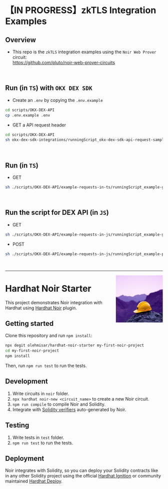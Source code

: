 # 【IN PROGRESS】zkTLS Integration Examples

## Overview

- This repo is the `zkTLS` integration examples using the `Noir Web Prover` circuit:   
  https://github.com/pluto/noir-web-prover-circuits

<br>

## Run (in `TS`) with `OKX DEX SDK`

- Create an `.env` by copying the `.env.example`
```bash
cd scripts/OKX-DEX-API
cp .env.example .env
```

- GET a API request header
```bash
cd scripts/OKX-DEX-API
sh okx-dex-sdk-integrations/runningScript_okx-dex-sdk-api-request-sample.sh
```

<br>

## Run (in `TS`)
- GET
```bash
sh ./scripts/OKX-DEX-API/example-requests-in-ts/runningScript_example-get-request.sh
```

<br>

## Run the script for DEX API (in `JS`)

- GET
```bash
sh ./scripts/OKX-DEX-API/example-requests-in-js/runningScript_example-get-request.sh
```

- POST
```bash
sh ./scripts/OKX-DEX-API/example-requests-in-js/runningScript_example-post-request.sh
```

<br>

<hr>

<img align="right" width="150" height="150" top="100" src="https://raw.githubusercontent.com/olehmisar/hardhat-noir/main/assets/banner.jpg" >

# Hardhat Noir Starter

This project demonstrates Noir integration with Hardhat using [Hardhat Noir](https://github.com/olehmisar/hardhat-noir) plugin.

## Getting started

Clone this repository and run `npm install`:

```sh
npx degit olehmisar/hardhat-noir-starter my-first-noir-project
cd my-first-noir-project
npm install
```

Then, run `npm run test` to run the tests.

## Development

1. Write circuits in `noir` folder.
2. `npx hardhat noir-new <circuit_name>` to create a new Noir circuit.
3. `npm run compile` to compile Noir and Solidity.
4. Integrate with [Solidity verifiers](https://noir-lang.org/docs/how_to/how-to-solidity-verifier) auto-generated by Noir.

## Testing

1. Write tests in `test` folder.
2. `npm run test` to run the tests.

## Deployment

Noir integrates with Solidity, so you can deploy your Solidity contracts like in any other Solidity project using the official [Hardhat Ignition](https://hardhat.org/ignition/docs/getting-started) or community maintained [Hardhat Deploy](https://github.com/wighawag/hardhat-deploy).
